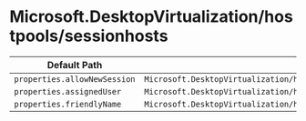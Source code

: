 # Microsoft.DesktopVirtualization/hostpools/sessionhosts

| Default Path | Alias |
|---|---|
| `properties.allowNewSession` | `Microsoft.DesktopVirtualization/hostPools/sessionHosts/allowNewSession` |
| `properties.assignedUser` | `Microsoft.DesktopVirtualization/hostPools/sessionHosts/assignedUser` |
| `properties.friendlyName` | `Microsoft.DesktopVirtualization/hostPools/sessionHosts/friendlyName` |

